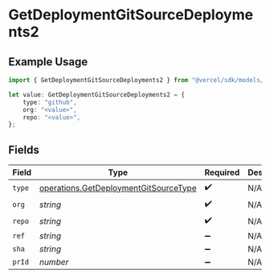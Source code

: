# GetDeploymentGitSourceDeployments2

## Example Usage

```typescript
import { GetDeploymentGitSourceDeployments2 } from "@vercel/sdk/models/operations";

let value: GetDeploymentGitSourceDeployments2 = {
    type: "github",
    org: "<value>",
    repo: "<value>",
};
```

## Fields

| Field                                                                                          | Type                                                                                           | Required                                                                                       | Description                                                                                    |
| ---------------------------------------------------------------------------------------------- | ---------------------------------------------------------------------------------------------- | ---------------------------------------------------------------------------------------------- | ---------------------------------------------------------------------------------------------- |
| `type`                                                                                         | [operations.GetDeploymentGitSourceType](../../models/operations/getdeploymentgitsourcetype.md) | :heavy_check_mark:                                                                             | N/A                                                                                            |
| `org`                                                                                          | *string*                                                                                       | :heavy_check_mark:                                                                             | N/A                                                                                            |
| `repo`                                                                                         | *string*                                                                                       | :heavy_check_mark:                                                                             | N/A                                                                                            |
| `ref`                                                                                          | *string*                                                                                       | :heavy_minus_sign:                                                                             | N/A                                                                                            |
| `sha`                                                                                          | *string*                                                                                       | :heavy_minus_sign:                                                                             | N/A                                                                                            |
| `prId`                                                                                         | *number*                                                                                       | :heavy_minus_sign:                                                                             | N/A                                                                                            |